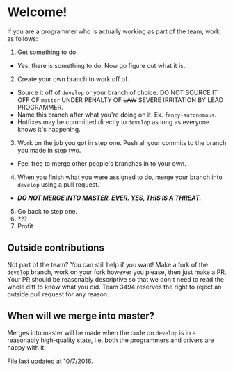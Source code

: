 # Welcome!

If you are a programmer who is actually working as part of the team, work as follows:

1. Get something to do.
 * Yes, there is something to do. Now go figure out what it is.
2. Create your own branch to work off of.
 * Source it off of `develop` or your branch of choice. DO NOT SOURCE IT OFF OF `master` UNDER PENALTY OF ~~LAW~~ SEVERE IRRITATION BY LEAD PROGRAMMER.
 * Name this branch after what you're doing on it. Ex. `fancy-autonomous`.
 * Hotfixes may be committed directly to `develop` as long as everyone knows it's happening.
3. Work on the job you got in step one. Push all your commits to the branch you made in step two.
 * Feel free to merge other people's branches in to your own.
4. When you finish what you were assigned to do, merge your branch into `develop` using a pull request.
 * ***DO NOT MERGE INTO MASTER. EVER. YES, THIS IS A THREAT.***
5. Go back to step one.
6. ???
7. Profit

## Outside contributions

Not part of the team? You can still help if you want! Make a fork of the `develop` branch, work on your fork however you please, then just make a PR. Your PR should be reasonably descriptive so that we don't need to read the whole diff to know what you did. Team 3494 reserves the right to reject an outside pull request for any reason.

## When will we merge into master?

Merges into master will be made when the code on `develop` is in a reasonably high-quality state, i.e. both the programmers and drivers are happy with it.

File last updated at 10/7/2016.
